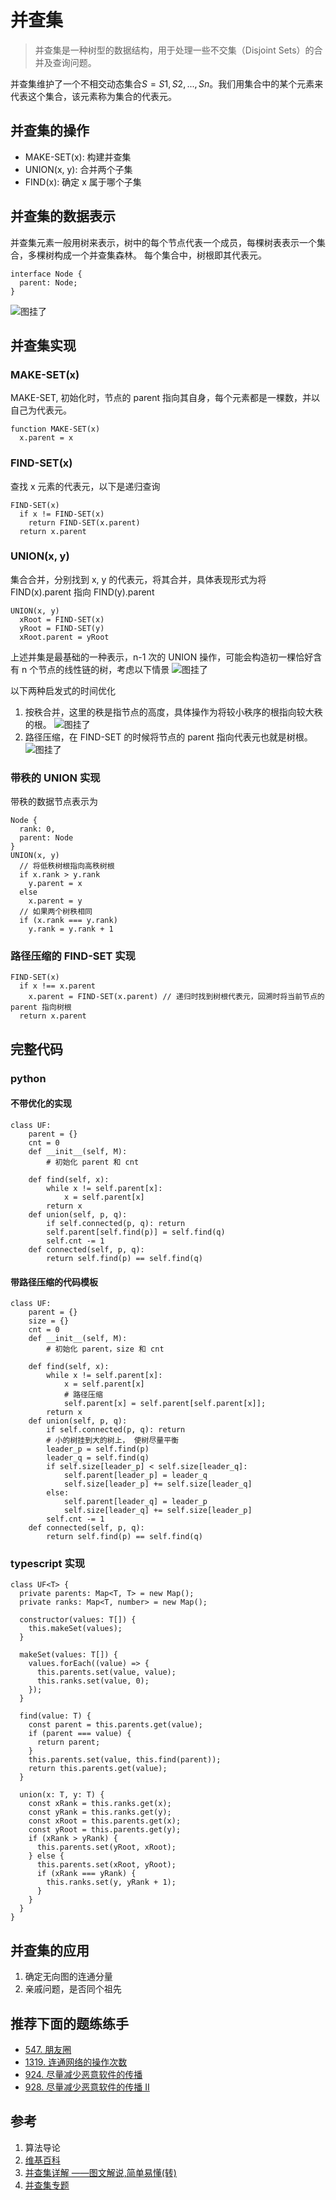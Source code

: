 # 并查集

>   并查集是一种树型的数据结构，用于处理一些不交集（Disjoint Sets）的合并及查询问题。

并查集维护了一个不相交动态集合$S = {S1, S2, ..., Sn}$。我们用集合中的某个元素来代表这个集合，该元素称为集合的代表元。

## 并查集的操作

-   MAKE-SET(x): 构建并查集
-   UNION(x, y): 合并两个子集
-   FIND(x): 确定 x 属于哪个子集

## 并查集的数据表示

并查集元素一般用树来表示，树中的每个节点代表一个成员，每棵树表表示一个集合，多棵树构成一个并查集森林。 每个集合中，树根即其代表元。

```
interface Node {
  parent: Node;
}
```

![图挂了](https://github.com/leetcode-pp/91alg-2/raw/master/assets/find-union-set/express.png)

## 并查集实现

### MAKE-SET(x)

MAKE-SET, 初始化时，节点的 parent 指向其自身，每个元素都是一棵数，并以自己为代表元。

```
function MAKE-SET(x)
  x.parent = x
```

### FIND-SET(x)

查找 x 元素的代表元，以下是递归查询

```
FIND-SET(x)
  if x != FIND-SET(x)
    return FIND-SET(x.parent)
  return x.parent
```

### UNION(x, y)

集合合并，分别找到 x, y 的代表元，将其合并，具体表现形式为将 FIND(x).parent 指向 FIND(y).parent

```
UNION(x, y)
  xRoot = FIND-SET(x)
  yRoot = FIND-SET(y)
  xRoot.parent = yRoot
```

上述并集是最基础的一种表示，n-1 次的 UNION 操作，可能会构造初一棵恰好含有 n 个节点的线性链的树，考虑以下情景 ![图挂了](https://github.com/leetcode-pp/91alg-2/raw/master/assets/find-union-set/find-union-bad.png)

以下两种启发式的时间优化

1.  按秩合并，这里的秩是指节点的高度，具体操作为将较小秩序的根指向较大秩的根。 ![图挂了](https://github.com/leetcode-pp/91alg-2/raw/master/assets/find-union-set/rank.png)
2.  路径压缩，在 FIND-SET 的时候将节点的 parent 指向代表元也就是树根。 ![图挂了](https://github.com/leetcode-pp/91alg-2/raw/master/assets/find-union-set/path.png)

### 带秩的 UNION 实现

带秩的数据节点表示为

```
Node {
  rank: 0,
  parent: Node
}
UNION(x, y)
  // 将低秩树根指向高秩树根
  if x.rank > y.rank
    y.parent = x
  else
    x.parent = y
  // 如果两个树秩相同
  if (x.rank === y.rank)
    y.rank = y.rank + 1
```

### 路径压缩的 FIND-SET 实现

```
FIND-SET(x)
  if x !== x.parent
    x.parent = FIND-SET(x.parent) // 递归时找到树根代表元，回溯时将当前节点的 parent 指向树根
  return x.parent
```

## 完整代码

### python

#### 不带优化的实现

```
class UF:
    parent = {}
    cnt = 0
    def __init__(self, M):
        # 初始化 parent 和 cnt

    def find(self, x):
        while x != self.parent[x]:
            x = self.parent[x]
        return x
    def union(self, p, q):
        if self.connected(p, q): return
        self.parent[self.find(p)] = self.find(q)
        self.cnt -= 1
    def connected(self, p, q):
        return self.find(p) == self.find(q)
```

#### 带路径压缩的代码模板

```
class UF:
    parent = {}
    size = {}
    cnt = 0
    def __init__(self, M):
        # 初始化 parent，size 和 cnt

    def find(self, x):
        while x != self.parent[x]:
            x = self.parent[x]
            # 路径压缩
            self.parent[x] = self.parent[self.parent[x]];
        return x
    def union(self, p, q):
        if self.connected(p, q): return
        # 小的树挂到大的树上， 使树尽量平衡
        leader_p = self.find(p)
        leader_q = self.find(q)
        if self.size[leader_p] < self.size[leader_q]:
            self.parent[leader_p] = leader_q
            self.size[leader_p] += self.size[leader_q]
        else:
            self.parent[leader_q] = leader_p
            self.size[leader_q] += self.size[leader_p]
        self.cnt -= 1
    def connected(self, p, q):
        return self.find(p) == self.find(q)
```

### typescript 实现

```
class UF<T> {
  private parents: Map<T, T> = new Map();
  private ranks: Map<T, number> = new Map();

  constructor(values: T[]) {
    this.makeSet(values);
  }

  makeSet(values: T[]) {
    values.forEach((value) => {
      this.parents.set(value, value);
      this.ranks.set(value, 0);
    });
  }

  find(value: T) {
    const parent = this.parents.get(value);
    if (parent === value) {
      return parent;
    }
    this.parents.set(value, this.find(parent));
    return this.parents.get(value);
  }

  union(x: T, y: T) {
    const xRank = this.ranks.get(x);
    const yRank = this.ranks.get(y);
    const xRoot = this.parents.get(x);
    const yRoot = this.parents.get(y);
    if (xRank > yRank) {
      this.parents.set(yRoot, xRoot);
    } else {
      this.parents.set(xRoot, yRoot);
      if (xRank === yRank) {
        this.ranks.set(y, yRank + 1);
      }
    }
  }
}
```

## 并查集的应用

1.  确定无向图的连通分量
2.  亲戚问题，是否同个祖先

## 推荐下面的题练练手

-   [547. 朋友圈](https://leetcode-cn.com/problems/friend-circles/)
-   [1319. 连通网络的操作次数](https://leetcode-cn.com/problems/number-of-operations-to-make-network-connected/)
-   [924. 尽量减少恶意软件的传播](https://leetcode-cn.com/problems/minimize-malware-spread/)
-   [928. 尽量减少恶意软件的传播 II](https://leetcode-cn.com/problems/minimize-malware-spread-ii/)

## 参考

1.  算法导论
2.  [维基百科](https://zh.wikipedia.org/wiki/并查集)
3.  [并查集详解 ——图文解说,简单易懂(转)](https://blog.csdn.net/liujian20150808/article/details/50848646)
4.  [并查集专题](https://github.com/azl397985856/leetcode/blob/master/thinkings/union-find.md)